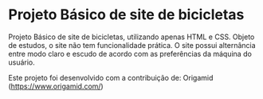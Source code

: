
Projeto Básico de site de bicicletas
==================================================================
Projeto Básico de site de bicicletas, utilizando apenas HTML e CSS.
Objeto de estudos, o site não tem funcionalidade prática.
O site possui alternância entre modo claro e escudo de acordo com as preferências da máquina do usuário.

Este projeto foi desenvolvido com a contribuição de:
Origamid (https://www.origamid.com/)
